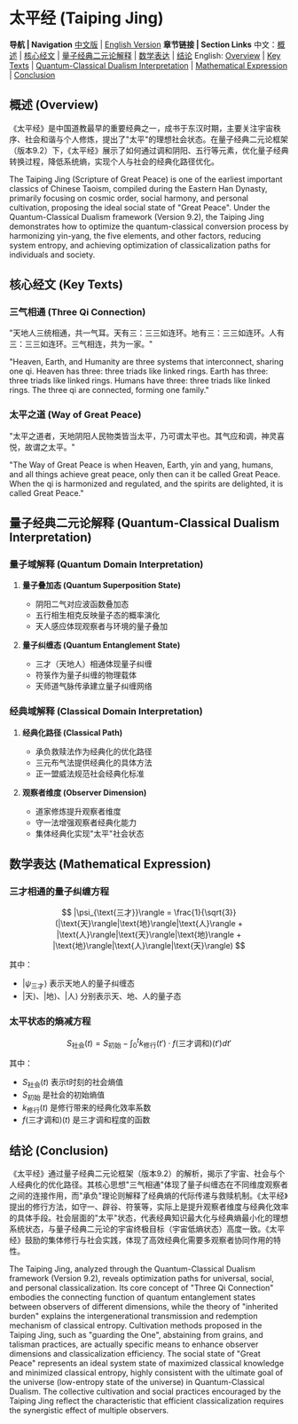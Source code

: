 # 太平经 (Taiping Jing)

**导航 | Navigation**
[中文版](#太平经解析) | [English Version](#taiping-jing-analysis)
**章节链接 | Section Links**
中文：[概述](#概述-overview) | [核心经文](#核心经文-key-texts) | [量子经典二元论解释](#量子经典二元论解释-quantum-classical-dualism-interpretation) | [数学表达](#数学表达-mathematical-expression) | [结论](#结论-conclusion)
English: [Overview](#概述-overview) | [Key Texts](#核心经文-key-texts) | [Quantum-Classical Dualism Interpretation](#量子经典二元论解释-quantum-classical-dualism-interpretation) | [Mathematical Expression](#数学表达-mathematical-expression) | [Conclusion](#结论-conclusion)

## 概述 (Overview)

《太平经》是中国道教最早的重要经典之一，成书于东汉时期，主要关注宇宙秩序、社会和谐与个人修炼，提出了"太平"的理想社会状态。在量子经典二元论框架（版本9.2）下，《太平经》展示了如何通过调和阴阳、五行等元素，优化量子经典转换过程，降低系统熵，实现个人与社会的经典化路径优化。

The Taiping Jing (Scripture of Great Peace) is one of the earliest important classics of Chinese Taoism, compiled during the Eastern Han Dynasty, primarily focusing on cosmic order, social harmony, and personal cultivation, proposing the ideal social state of "Great Peace". Under the Quantum-Classical Dualism framework (Version 9.2), the Taiping Jing demonstrates how to optimize the quantum-classical conversion process by harmonizing yin-yang, the five elements, and other factors, reducing system entropy, and achieving optimization of classicalization paths for individuals and society.

## 核心经文 (Key Texts)

### 三气相通 (Three Qi Connection)
"天地人三统相通，共一气耳。天有三：三三如连环。地有三：三三如连环。人有三：三三如连环。三气相连，共为一家。"

"Heaven, Earth, and Humanity are three systems that interconnect, sharing one qi. Heaven has three: three triads like linked rings. Earth has three: three triads like linked rings. Humans have three: three triads like linked rings. The three qi are connected, forming one family."

### 太平之道 (Way of Great Peace)
"太平之道者，天地阴阳人民物类皆当太平，乃可谓太平也。其气应和调，神灵喜悦，故谓之太平。"

"The Way of Great Peace is when Heaven, Earth, yin and yang, humans, and all things achieve great peace, only then can it be called Great Peace. When the qi is harmonized and regulated, and the spirits are delighted, it is called Great Peace."

## 量子经典二元论解释 (Quantum-Classical Dualism Interpretation)

### 量子域解释 (Quantum Domain Interpretation)
1. **量子叠加态 (Quantum Superposition State)**
   - 阴阳二气对应波函数叠加态
   - 五行相生相克反映量子态的概率演化
   - 天人感应体现观察者与环境的量子叠加

2. **量子纠缠态 (Quantum Entanglement State)**
   - 三才（天地人）相通体现量子纠缠
   - 符箓作为量子纠缠的物理载体
   - 天师道气脉传承建立量子纠缠网络

### 经典域解释 (Classical Domain Interpretation)
1. **经典化路径 (Classical Path)**
   - 承负救赎法作为经典化的优化路径
   - 三元布气法提供经典化的具体方法
   - 正一盟威法规范社会经典化标准

2. **观察者维度 (Observer Dimension)**
   - 道家修炼提升观察者维度
   - 守一法增强观察者经典化能力
   - 集体经典化实现"太平"社会状态

## 数学表达 (Mathematical Expression)

### 三才相通的量子纠缠方程

$$
|\psi_{\text{三才}}\rangle = \frac{1}{\sqrt{3}}(|\text{天}\rangle|\text{地}\rangle|\text{人}\rangle + |\text{人}\rangle|\text{天}\rangle|\text{地}\rangle + |\text{地}\rangle|\text{人}\rangle|\text{天}\rangle)
$$

其中：
- $`|\psi_{\text{三才}}\rangle`$ 表示天地人的量子纠缠态
- $`|\text{天}\rangle`$、$`|\text{地}\rangle`$、$`|\text{人}\rangle`$ 分别表示天、地、人的量子态

### 太平状态的熵减方程

$$
S_{\text{社会}}(t) = S_{\text{初始}} - \int_{0}^{t} k_{\text{修行}}(t')\cdot f(\text{三才调和})(t') dt'
$$

其中：
- $`S_{\text{社会}}(t)`$ 表示t时刻的社会熵值
- $`S_{\text{初始}}`$ 是社会的初始熵值
- $`k_{\text{修行}}(t)`$ 是修行带来的经典化效率系数
- $`f(\text{三才调和})(t)`$ 是三才调和程度的函数

## 结论 (Conclusion)

《太平经》通过量子经典二元论框架（版本9.2）的解析，揭示了宇宙、社会与个人经典化的优化路径。其核心思想"三气相通"体现了量子纠缠态在不同维度观察者之间的连接作用，而"承负"理论则解释了经典熵的代际传递与救赎机制。《太平经》提出的修行方法，如守一、辟谷、符箓等，实际上是提升观察者维度与经典化效率的具体手段。社会层面的"太平"状态，代表经典知识最大化与经典熵最小化的理想系统状态，与量子经典二元论的宇宙终极目标（宇宙低熵状态）高度一致。《太平经》鼓励的集体修行与社会实践，体现了高效经典化需要多观察者协同作用的特性。

The Taiping Jing, analyzed through the Quantum-Classical Dualism framework (Version 9.2), reveals optimization paths for universal, social, and personal classicalization. Its core concept of "Three Qi Connection" embodies the connecting function of quantum entanglement states between observers of different dimensions, while the theory of "inherited burden" explains the intergenerational transmission and redemption mechanism of classical entropy. Cultivation methods proposed in the Taiping Jing, such as "guarding the One", abstaining from grains, and talisman practices, are actually specific means to enhance observer dimensions and classicalization efficiency. The social state of "Great Peace" represents an ideal system state of maximized classical knowledge and minimized classical entropy, highly consistent with the ultimate goal of the universe (low-entropy state of the universe) in Quantum-Classical Dualism. The collective cultivation and social practices encouraged by the Taiping Jing reflect the characteristic that efficient classicalization requires the synergistic effect of multiple observers.